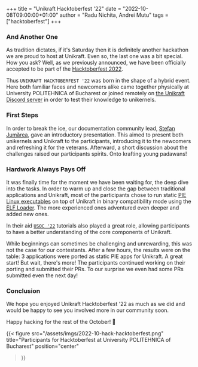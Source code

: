 +++
title = "Unikraft Hacktoberfest '22"
date = "2022-10-08T09:00:00+01:00"
author = "Radu Nichita, Andrei Mutu"
tags = ["hacktoberfest"]
+++

### And Another One

As tradition dictates, if it's Saturday then it is definitely another hackathon we are proud to host at Unikraft.
Even so, the last one was a bit special.
How you ask?
Well, as we previously announced, we have been officially accepted to be part of the [Hacktoberfest 2022](https://hacktoberfest.com/).

Thus `UNIKRAFT HACKTOBERFEST '22` was born in the shape of a hybrid event.
Here both familiar faces and newcomers alike came together physically at University POLITEHNICA of Bucharest or joined remotely on [the Unikraft Discord server](http://bit.ly/UnikraftDiscord) in order to test their knowledge to unikernels.

### First Steps

In order to break the ice, our documentation community lead, [Stefan Jumărea](https://github.com/StefanJum), gave an introductory presentation.
This aimed to present both unikernels and Unikraft to the participants, introducing it to the newcomers and refreshing it for the veterans.
Afterward, a short discussion about the challenges raised our participants spirits.
Onto krafting young padawans!

### Hardwork Always Pays Off

It was finally time for the moment we have been waiting for, the deep dive into the tasks.
In order to warm up and close the gap between traditional applications and Unikraft, most of the participants chose to run static [PIE Linux executables](https://github.com/unikraft/static-pie-apps) on top of Unikraft in binary compatibility mode using the [ELF Loader](https://github.com/unikraft/run-app-elfloader).
The more experienced ones adventured even deeper and added new ones.

In their aid [`USOC '22`](https://unikraft.org/community/hackathons/usoc22/) tutorials also played a great role, allowing participants to have a better understanding of the core components of Unikraft.

While beginnings can sometimes be challenging and unrewarding, this was not the case for our contestants.
After a few hours, the results were on the table: 3 applications were ported as static PIE apps for Unikraft.
A great start!
But wait, there's more!
The participants continued working on their porting and submitted their PRs.
To our surprise we even had some PRs submitted even the next day!

### Conclusion

We hope you enjoyed Unikraft Hacktoberfest '22 as much as we did and would be happy to see you involved more in our community soon.

Happy hacking for the rest of the October! 🎃

{{< figure
    src="/assets/imgs/2022-10-hack-hacktoberfest.png"
    title="Participants for Hacktoberfest at University POLITEHNICA of Bucharest"
    position="center"
>}}
